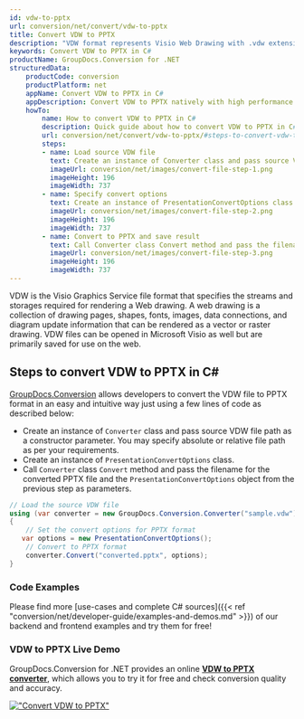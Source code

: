 ```yaml
---
id: vdw-to-pptx
url: conversion/net/convert/vdw-to-pptx
title: Convert VDW to PPTX
description: "VDW format represents Visio Web Drawing with .vdw extension. Learn how to convert VDW to PPTX file programmatically in C# language using GroupDocs.Conversion for .NET library."
keywords: Convert VDW to PPTX in C#
productName: GroupDocs.Conversion for .NET
structuredData:
    productCode: conversion
    productPlatform: net
    appName: Convert VDW to PPTX in C#
    appDescription: Convert VDW to PPTX natively with high performance using C# language and server side GroupDocs.Conversion for .NET APIs, without the use of any software like Microsoft or Open Office.
    howTo:
        name: How to convert VDW to PPTX in C# 
        description: Quick guide about how to convert VDW to PPTX in C# with high performance and accuracy.
        url: conversion/net/convert/vdw-to-pptx/#steps-to-convert-vdw-to-pptx-in-c
        steps:
        - name: Load source VDW file 
          text: Create an instance of Converter class and pass source VDW file path as a constructor parameter. You may specify absolute or relative file path as per your requirements. 
          imageUrl: conversion/net/images/convert-file-step-1.png
          imageHeight: 196
          imageWidth: 737
        - name: Specify convert options 
          text: Create an instance of PresentationConvertOptions class.
          imageUrl: conversion/net/images/convert-file-step-2.png
          imageHeight: 196
          imageWidth: 737
        - name: Convert to PPTX and save result 
          text: Call Converter class Convert method and pass the filename for the converted HTML file and the PresentationConvertOptions object from the previous step as parameters.
          imageUrl: conversion/net/images/convert-file-step-3.png
          imageHeight: 196
          imageWidth: 737
---
```


VDW is the Visio Graphics Service file format that specifies the streams and storages required for rendering a Web drawing. A web drawing is a collection of drawing pages, shapes, fonts, images, data connections, and diagram update information that can be rendered as a vector or raster drawing. VDW files can be opened in Microsoft Visio as well but are primarily saved for use on the web.

## Steps to convert VDW to PPTX in C#

[GroupDocs.Conversion](https://products.groupdocs.com/conversion/net) allows developers to convert the VDW file to PPTX format in an easy and intuitive way just using a few lines of code as described below:

* Create an instance of `Converter` class and pass source VDW file path as a constructor parameter. You may specify absolute or relative file path as per your requirements. 
* Create an instance of `PresentationConvertOptions` class.
* Call `Converter` class `Convert` method and pass the filename for the converted PPTX file and the `PresentationConvertOptions` object from the previous step as parameters.

```csharp
// Load the source VDW file
using (var converter = new GroupDocs.Conversion.Converter("sample.vdw"))
{
    // Set the convert options for PPTX format
   var options = new PresentationConvertOptions();
    // Convert to PPTX format
    converter.Convert("converted.pptx", options);
}
```

### Code Examples

Please find more [use-cases and complete C# sources]({{< ref "conversion/net/developer-guide/examples-and-demos.md" >}}) of our backend and frontend examples and try them for free!

### VDW to PPTX Live Demo

GroupDocs.Conversion for .NET provides an online [**VDW to PPTX converter**](https://products.groupdocs.app/conversion/vdw-to-pptx), which allows you to try it for free and check conversion quality and accuracy.

[!["Convert VDW to PPTX"](conversion/net/images/convert-to-pptx/convert-vdw-to-pptx.png)](https://products.groupdocs.app/conversion/vdw-to-pptx)